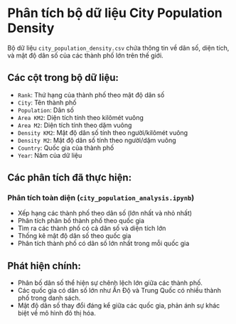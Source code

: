 # Phân tích bộ dữ liệu City Population Density

Bộ dữ liệu `city_population_density.csv` chứa thông tin về dân số, diện tích, và mật độ dân số của các thành phố lớn trên thế giới.

## Các cột trong bộ dữ liệu:

- `Rank`: Thứ hạng của thành phố theo mật độ dân số
- `City`: Tên thành phố
- `Population`: Dân số
- `Area KM2`: Diện tích tính theo kilômét vuông
- `Area M2`: Diện tích tính theo dặm vuông
- `Density KM2`: Mật độ dân số tính theo người/kilômét vuông
- `Density M2`: Mật độ dân số tính theo người/dặm vuông
- `Country`: Quốc gia của thành phố
- `Year`: Năm của dữ liệu

## Các phân tích đã thực hiện:

### Phân tích toàn diện (`city_population_analysis.ipynb`)
- Xếp hạng các thành phố theo dân số (lớn nhất và nhỏ nhất)
- Phân tích phân bố thành phố theo quốc gia
- Tìm ra các thành phố có cả dân số và diện tích lớn
- Thống kê mật độ dân số theo quốc gia
- Phân tích thành phố có dân số lớn nhất trong mỗi quốc gia

## Phát hiện chính:

- Phân bố dân số thể hiện sự chênh lệch lớn giữa các thành phố.
- Các quốc gia có dân số lớn như Ấn Độ và Trung Quốc có nhiều thành phố trong danh sách.
- Mật độ dân số thay đổi đáng kể giữa các quốc gia, phản ánh sự khác biệt về mô hình đô thị hóa.